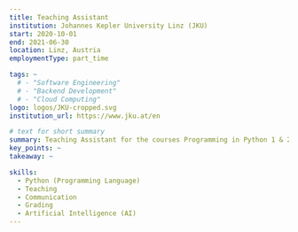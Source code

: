 ```yaml
---
title: Teaching Assistant
institution: Johannes Kepler University Linz (JKU)
start: 2020-10-01
end: 2021-06-30
location: Linz, Austria
employmentType: part_time

tags: ~
  # - "Software Engineering"
  # - "Backend Development"
  # - "Cloud Computing"
logo: logos/JKU-cropped.svg
institution_url: https://www.jku.at/en

# text for short summary
summary: Teaching Assistant for the courses Programming in Python 1 & 2 of the Institute of Machine Learning.
key_points: ~
takeaway: ~

skills: 
  - Python (Programming Language)
  - Teaching
  - Communication
  - Grading
  - Artificial Intelligence (AI)
---
```

